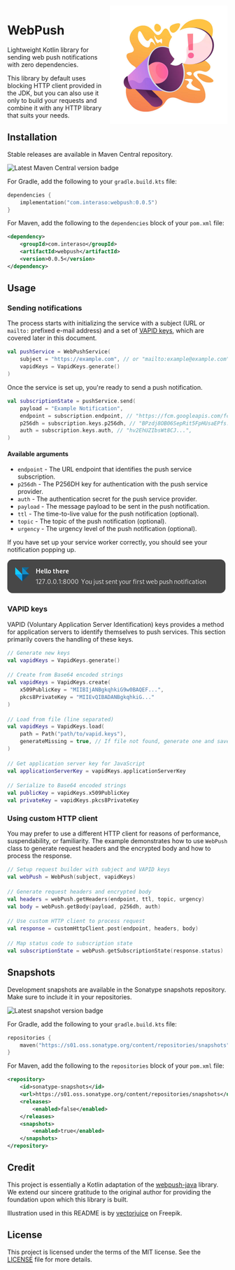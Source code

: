 <img src="docs/illustration.jpg" align="right" width="270" height="270">

# WebPush

Lightweight Kotlin library for sending web push notifications with zero dependencies.

This library by default uses blocking HTTP client provided in the JDK, but you can also use it only to
build your requests and combine it with any HTTP library that suits your needs.

## Installation

Stable releases are available in Maven Central repository.

![Latest Maven Central version badge](https://img.shields.io/maven-central/v/com.interaso/webpush?color=blue)

For Gradle, add the following to your `gradle.build.kts` file:

```kotlin
dependencies {
    implementation("com.interaso:webpush:0.0.5")
}
```

For Maven, add the following to the `dependencies` block of your `pom.xml` file:

```xml
<dependency>
    <groupId>com.interaso</groupId>
    <artifactId>webpush</artifactId>
    <version>0.0.5</version>
</dependency>
```

## Usage

### Sending notifications

The process starts with initializing the service with a subject (URL or `mailto:` prefixed e-mail address) 
and a set of [VAPID keys](#vapid-keys), which are covered later in this document.

```kotlin
val pushService = WebPushService(
    subject = "https://example.com", // or "mailto:example@example.com"
    vapidKeys = VapidKeys.generate()
)
```

Once the service is set up, you're ready to send a push notification.

```kotlin
val subscriptionState = pushService.send(
    payload = "Example Notification",
    endpoint = subscription.endpoint, // "https://fcm.googleapis.com/fcm/send/...",
    p256dh = subscription.keys.p256dh, // "BPzdj8OB06SepRit5FpHUsaEPfs...",
    auth = subscription.keys.auth, // "hv2EhUZIbsWt8CJ...",
)
```

#### Available arguments

- `endpoint` - The URL endpoint that identifies the push service subscription.
- `p256dh` - The P256DH key for authentication with the push service provider.
- `auth` - The authentication secret for the push service provider.
- `payload` - The message payload to be sent in the push notification.
- `ttl` - The time-to-live value for the push notification (optional).
- `topic` - The topic of the push notification (optional).
- `urgency` - The urgency level of the push notification (optional).

If you have set up your service worker correctly, you should see your notification popping up.

![Notification](docs/notification.png)

### VAPID keys

VAPID (Voluntary Application Server Identification) keys provides a method for application servers to identify
themselves to push services. This section primarily covers the handling of these keys.

```kotlin
// Generate new keys
val vapidKeys = VapidKeys.generate()

// Create from Base64 encoded strings 
val vapidKeys = VapidKeys.create(
    x509PublicKey = "MIIBIjANBgkqhkiG9w0BAQEF...",
    pkcs8PrivateKey = "MIIEvQIBADANBgkqhkiG..."
)

// Load from file (line separated)
val vapidKeys = VapidKeys.load(
    path = Path("path/to/vapid.keys"),
    generateMissing = true, // If file not found, generate one and save it
)

// Get application server key for JavaScript
val applicationServerKey = vapidKeys.applicationServerKey

// Serialize to Base64 encoded strings
val publicKey = vapidKeys.x509PublicKey
val privateKey = vapidKeys.pkcs8PrivateKey
```

### Using custom HTTP client

You may prefer to use a different HTTP client for reasons of performance, suspendability, or familiarity.
The example demonstrates how to use `WebPush` class to generate request headers and the encrypted body
and how to process the response.

```kotlin
// Setup request builder with subject and VAPID keys
val webPush = WebPush(subject, vapidKeys)

// Generate request headers and encrypted body
val headers = webPush.getHeaders(endpoint, ttl, topic, urgency)
val body = webPush.getBody(payload, p256dh, auth)

// Use custom HTTP client to process request
val response = customHttpClient.post(endpoint, headers, body)

// Map status code to subscription state
val subscriptionState = webPush.getSubscriptionState(response.status)
```

## Snapshots

Development snapshots are available in the Sonatype snapshots repository. Make sure to include it in your repositories.

![Latest snapshot version badge](https://img.shields.io/nexus/s/com.interaso/webpush?label=latest%20version&color=blue&server=https%3A%2F%2Fs01.oss.sonatype.org%2F)

For Gradle, add the following to your `gradle.build.kts` file:

```kotlin
repositories {
    maven("https://s01.oss.sonatype.org/content/repositories/snapshots")
}
```

For Maven, add the following to the `repositories` block of your `pom.xml` file:

```xml
<repository>
    <id>sonatype-snapshots</id>
    <url>https://s01.oss.sonatype.org/content/repositories/snapshots</url>
    <releases>
        <enabled>false</enabled>
    </releases>
    <snapshots>
        <enabled>true</enabled>
    </snapshots>
</repository>
```

## Credit

This project is essentially a Kotlin adaptation of the [webpush-java](https://github.com/web-push-libs/webpush-java)
library. We extend our sincere gratitude to the original author for providing the foundation upon which this library is
built.

Illustration used in this README is by [vectorjuice](https://www.freepik.com/free-vector/attention-attraction-important-announcement-warning-information-sharing-latest-news-loudspeaker-megaphone-bullhorn-with-exclamation-mark-vector-isolated-concept-metaphor-illustration_12083537.htm#query=notification&position=10&from_view=search&track=sph) on Freepik.

## License

This project is licensed under the terms of the MIT license. See the [LICENSE](/LICENSE) file for more details.
